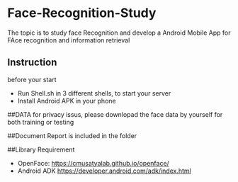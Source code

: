 # Face-Recognition-Study
The topic is to study face Recognition and develop a Android Mobile App for FAce recognition and information retrieval

## Instruction
before your start
* Run Shell.sh in 3 different shells, to start your server
* Install Android APK in your phone 

##DATA
for privacy issus, please downlopad the face data by yourself for both training or testing 

##Document
Report is included in the folder

##Library Requirement

* OpenFace: https://cmusatyalab.github.io/openface/
* Android ADK https://developer.android.com/adk/index.html